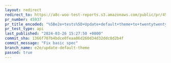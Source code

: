 ```yaml
---
layout: redirect
redirect_to: https://a8c-woo-test-reports.s3.amazonaws.com/public/pr/45937/api/index.html
pr_number: 45937
pr_title_encoded: "%5Be2e+tests%5D+Update+default+theme+to+twentytwentythree"
pr_test_type: api
last_published: "2024-03-26 15:27:50 +0000"
commit_sha: 1366f707b4bdce0feaa06d260d34d32ddc0d2b4f
commit_message: "Fix basic spec"
branch_name: e2e/update-default-theme
passed: true
---
```

